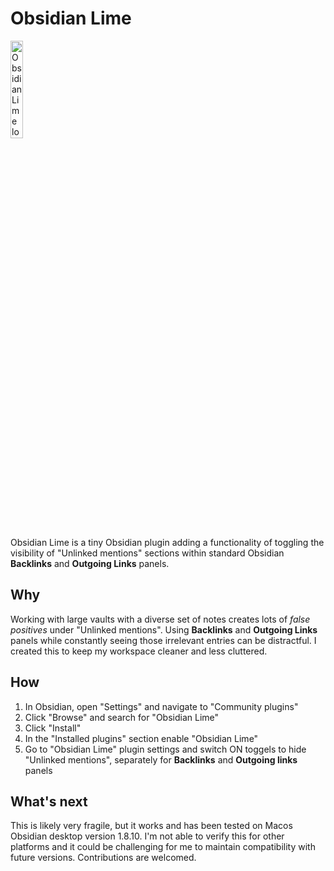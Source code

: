 # Obsidian Lime

<img src="https://github.com/user-attachments/assets/79f303cb-f0e0-4a41-ae7f-822855b62055" alt="Obsidian Lime logo" style="width:20%; height:auto;">

Obsidian Lime is a tiny Obsidian plugin adding a functionality of toggling the visibility of "Unlinked mentions" sections within standard Obsidian **Backlinks** and **Outgoing Links** panels.

## Why

Working with large vaults with a diverse set of notes creates lots of _false positives_ under "Unlinked mentions".
Using **Backlinks** and **Outgoing Links** panels while constantly seeing those irrelevant entries can be distractful. I created this to keep my workspace cleaner and less cluttered.

## How

1. In Obsidian, open "Settings" and navigate to "Community plugins"
1. Click "Browse" and search for "Obsidian Lime"
1. Click "Install"
1. In the "Installed plugins" section enable "Obsidian Lime"
1. Go to "Obsidian Lime" plugin settings and switch ON toggels to hide "Unlinked mentions", separately for **Backlinks** and **Outgoing links** panels

## What's next

This is likely very fragile, but it works and has been tested on Macos Obsidian desktop version 1.8.10.
I'm not able to verify this for other platforms and it could be challenging for me to maintain compatibility with future versions.
Contributions are welcomed. 
